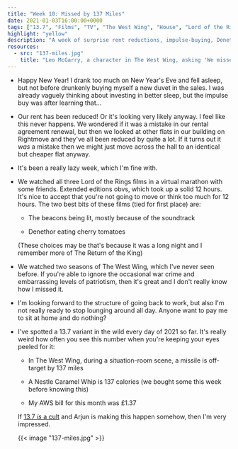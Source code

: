 ```yaml
---
title: "Week 10: Missed by 137 Miles"
date: 2021-01-03T16:00:00+0000
tags: ["13.7", "Films", "TV", "The West Wing", "House", "Lord of the Rings"]
highlight: "yellow"
description: "A week of surprise rent reductions, impulse-buying, Denethor being bad at eating, and 45 hours in front of the TV."
resources:
  - src: "137-miles.jpg"
    title: "Leo McGarry, a character in The West Wing, asking 'We missed it by 137 miles?' and looking angry"
---
```


  * Happy New Year! I drank too much on New Year's Eve and fell asleep, but not before drunkenly buying myself a new duvet in the sales. I was already vaguely thinking about investing in better sleep, but the impulse buy was after learning that…

  * Our rent has been reduced! Or it's looking very likely anyway. I feel like this never happens. We wondered if it was a mistake in our rental agreement renewal, but then we looked at other flats in our building on Rightmove and they've all been reduced by quite a lot. If it turns out it _was_ a mistake then we might just move across the hall to an identical but cheaper flat anyway.

  * It's been a really lazy week, which I'm fine with.

  * We watched all three Lord of the Rings films in a virtual marathon with some friends. Extended editions obvs, which took up a solid 12 hours. It's nice to accept that you're not going to move or think too much for 12 hours. The two best bits of these films (tied for first place) are:

    * The beacons being lit, mostly because of the soundtrack

    * Denethor eating cherry tomatoes

    (These choices may be that's because it was a long night and I remember more of The Return of the King)

  * We watched two seasons of The West Wing, which I've never seen before. If you're able to ignore the occasional war crime and embarrassing levels of patriotism, then it's great and I don't really know how I missed it.

  * I'm looking forward to the structure of going back to work, but also I'm not really ready to stop lounging around all day. Anyone want to pay me to sit at home and do nothing?

  * I've spotted a 13.7 variant in the wild every day of 2021 so far. It's really weird how often you see this number when you're keeping your eyes peeled for it:

    * In The West Wing, during a situation-room scene, a missile is off-target by 137 miles

    * A Nestle Caramel Whip is 137 calories (we bought some this week before knowing this)

    * My AWS bill for this month was £1.37

    If [13.7 _is_ a cult](https://www.thegadhian.com/posts/signs-you-have-started-a-cult/) and Arjun is making this happen somehow, then I'm very impressed.

    {{< image "137-miles.jpg" >}}

